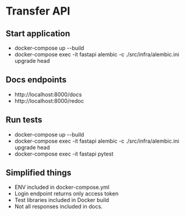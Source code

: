 # Transfer API

## Start application
* docker-compose up --build
* docker-compose exec -it fastapi alembic -c ./src/infra/alembic.ini upgrade head

## Docs endpoints
* http://localhost:8000/docs
* http://localhost:8000/redoc

## Run tests
* docker-compose up --build
* docker-compose exec -it fastapi alembic -c ./src/infra/alembic.ini upgrade head
* docker-compose exec -it fastapi pytest

## Simplified things
* ENV included in docker-compose.yml
* Login endpoint returns only access token
* Test libraries included in Docker build
* Not all responses included in docs.